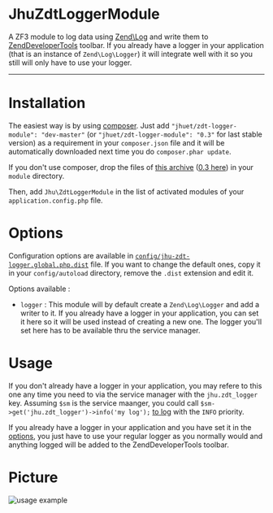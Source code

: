 JhuZdtLoggerModule
==================

A ZF3 module to log data using [Zend\Log](http://framework.zend.com/manual/2.1/en/modules/zend.log.overview.html) and write them to [ZendDeveloperTools](https://github.com/zendframework/ZendDeveloperTools) toolbar. If you already have a logger in your application (that is an instance of `Zend\Log\Logger`) it will integrate well with it so you still will only have to use your logger.
___

Installation
============

The easiest way is by using [composer](http://getcomposer.org). Just add `"jhuet/zdt-logger-module": "dev-master"` (or `"jhuet/zdt-logger-module": "0.3"` for last stable version) as a requirement in your `composer.json` file and it will be automatically downloaded next time you do `composer.phar update`.

If you don't use composer, drop the files of [this archive](https://github.com/jhuet/JhuZdtLoggerModule/archive/master.zip) ([0.3 here](https://github.com/jhuet/JhuZdtLoggerModule/archive/0.3.zip)) in your `module` directory.

Then, add `Jhu\ZdtLoggerModule` in the list of activated modules of your `application.config.php` file.

Options
=======

Configuration options are available in [`config/jhu-zdt-logger.global.php.dist`](https://github.com/jhuet/JhuZdtLoggerModule/blob/master/config/jhu-zdt-logger.global.php.dist) file. If you want to change the default ones, copy it in your `config/autoload` directory, remove the `.dist` extension and edit it.

Options available :

* `logger` : This module will by default create a `Zend\Log\Logger` and add a writer to it. If you already have a logger in your application, you can set it here so it will be used instead of creating a new one. The logger you'll set here has to be available thru the service manager.

Usage
===

If you don't already have a logger in your application, you may refere to this one any time you need to via the service manager with the `jhu.zdt_logger` key. Assuming `$sm` is the service maanger, you could call `$sm->get('jhu.zdt_logger')->info('my log');` [to log](http://framework.zend.com/manual/2.1/en/modules/zend.log.overview.html#logging-messages) with the `INFO` priority.

If you already have a logger in your application and you have set it in the [options](#options), you just have to use your regular logger as you normally would and anything logged will be added to the ZendDeveloperTools toolbar.

Picture
=======

![usage example](http://i50.tinypic.com/5zq1i.png)
